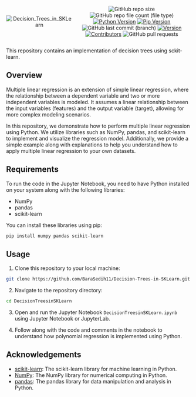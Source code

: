 <div style="display:flex; justify-content: center; align-items: center ; height" 100vh" align=center>

![Decision_Trees_in_SKLearn](https://github.com/BaraSedih11/Decision-Trees-in-SKLearn/assets/98843912/dc0a34bc-66ff-45e4-92cd-5f92108a06f3)

   ![GitHub repo size](https://img.shields.io/github/repo-size/BaraSedih11/Decision-Trees-in-SKLearn) ![GitHub repo file count (file type)](https://img.shields.io/github/directory-file-count/BaraSedih11/Decision-Trees-in-SKLearn) [![Python Version](https://img.shields.io/badge/python-3.8-blue)](https://www.python.org/downloads/release/python-380/)
[![Pip Version](https://img.shields.io/badge/pip-21.0-orange)](https://pypi.org/project/pip/21.0/)
 ![GitHub last commit (branch)](https://img.shields.io/github/last-commit/BaraSedih11/Decision-Trees-in-SKLearn/main)
[![Version](https://img.shields.io/badge/version-v1.0.0-blue)](https://github.com/BaraSedih/Decision-Trees-in-SKLearn/releases/tag/v1.0.0)
[![Contributors](https://img.shields.io/github/contributors/BaraSedih11/Decision-Trees-in-SKLearn)](https://github.com/BaraSedih11/Decision-Trees-in-SKLearn/graphs/contributors)
![GitHub pull requests](https://img.shields.io/github/issues-pr-raw/BaraSedih11/Decision-Trees-in-SKLearn)
<!-- ![GitHub issues](https://img.shields.io/github/issues-raw/BaraSedih11/Bookstore)  -->
</div>


This repository contains an implementation of decision trees using sckit-learn.

## Overview

Multiple linear regression is an extension of simple linear regression, where the relationship between a dependent variable and two or more independent variables is modeled. It assumes a linear relationship between the input variables (features) and the output variable (target), allowing for more complex modeling scenarios.

In this repository, we demonstrate how to perform multiple linear regression using Python. We utilize libraries such as NumPy, pandas, and scikit-learn to implement and visualize the regression model. Additionally, we provide a simple example along with explanations to help you understand how to apply multiple linear regression to your own datasets.

## Requirements

To run the code in the Jupyter Notebook, you need to have Python installed on your system along with the following libraries:

- NumPy
- pandas
- scikit-learn

You can install these libraries using pip:

```bash
pip install numpy pandas scikit-learn 

```

## Usage

1. Clone this repository to your local machine:

```bash
git clone https://github.com/BaraSedih11/Decision-Trees-in-SKLearn.git
```

2. Navigate to the repository directory:

```bash
cd DecisionTreesinSKLearn
```

3. Open and run the Jupyter Notebook `DecisionTreesinSKLearn.ipynb` using Jupyter Notebook or JupyterLab.

4. Follow along with the code and comments in the notebook to understand how polynomial regression is implemented using Python.


## Acknowledgements

- [scikit-learn](https://scikit-learn.org/): The scikit-learn library for machine learning in Python.
- [NumPy](https://numpy.org/): The NumPy library for numerical computing in Python.
- [pandas](https://pandas.pydata.org/): The pandas library for data manipulation and analysis in Python.

